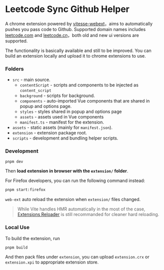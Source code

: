 # Leetcode Sync Github Helper

A chrome extension powered by [vitesse-webext](https://github.com/antfu/vitesse-webext)，aims to automatically pushes you pass code to Github. Supported domain names includes [leetcode.com](https://leetcode.com/) and [leetcode.cn](https://leetcode.cn/)，both old and new ui versions are supported.

The functionality is basically available and still to be improved. You can build an extension locally and upload it to chrome extensions to use.

### Folders

- `src` - main source.
  - `contentScript` - scripts and components to be injected as `content_script`
  - `background` - scripts for background.
  - `components` - auto-imported Vue components that are shared in popup and options page.
  - `styles` - styles shared in popup and options page
  - `assets` - assets used in Vue components
  - `manifest.ts` - manifest for the extension.
- `assets` - static assets (mainly for `manifest.json`).
- `extension` - extension package root.
- `scripts` - development and bundling helper scripts.

### Development

```bash
pnpm dev
```

Then **load extension in browser with the `extension/` folder**.

For Firefox developers, you can run the following command instead:

```bash
pnpm start:firefox
```

`web-ext` auto reload the extension when `extension/` files changed.

> While Vite handles HMR automatically in the most of the case, [Extensions Reloader](https://chrome.google.com/webstore/detail/fimgfedafeadlieiabdeeaodndnlbhid) is still recommanded for cleaner hard reloading.

### Local Use

To build the extension, run

```bash
pnpm build
```

And then pack files under `extension`, you can upload `extension.crx` or `extension.xpi` to appropriate extension store.
